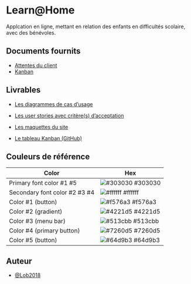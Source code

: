 
# Learn@Home

Applcation en ligne, mettant en relation des enfants en difficultés scolaire, avec des bénévoles.
## Documents fournits

 - [Attentes du client](https://s3-eu-west-1.amazonaws.com/course.oc-static.com/projects/Front-End+V2/P8+-+Gestion+de+projet/Notes+-+Re%CC%81union+Learn%40Home.pdf)
 - [Kanban](https://www.notion.so/openclassrooms/Dev4U-projet-Learn-Home-972828849f7947289c23756d323a6335)
## Livrables

- [Les diagrammes de cas d’usage](https://github.com/Lob2018/Learn-Home/blob/main/UC.png)

- [Les user stories avec critère(s) d’acceptation](https://github.com/Lob2018/Learn-Home/blob/main/Backlog.pdf)

- [Les maquettes du site](https://www.figma.com/file/dIYXN57QZ96PDFzYRFsryO/Learn%40Home?node-id=0%3A1)

- [Le tableau Kanban (GitHub)](https://github.com/users/Lob2018/projects/2)
## Couleurs de référence

| Color                         | Hex                                                              |
| ----------------------------- | ---------------------------------------------------------------- |
| Primary font color #1 #5      | ![#303030](https://via.placeholder.com/10/303030?text=+) #303030 |
| Secondary font color #2 #3 #4 | ![#ffffff](https://via.placeholder.com/10/ffffff?text=+) #ffffff |
| Color #1 (button)             | ![#f576a3](https://via.placeholder.com/10/f576a3?text=+) #f576a3 |
| Color #2 (gradient)           | ![#4221d5](https://via.placeholder.com/10/4221d5?text=+) #4221d5 |
| Color #3 (menu bar)           | ![#513cbb](https://via.placeholder.com/10/513cbb?text=+) #513cbb |
| Color #4 (primary button)     | ![#7260d5](https://via.placeholder.com/10/7260d5?text=+) #7260d5 |
| Color #5 (button)             | ![#64d9b3](https://via.placeholder.com/10/64d9b3?text=+) #64d9b3 |


## Auteur

- [@Lob2018](https://github.com/Lob2018)

